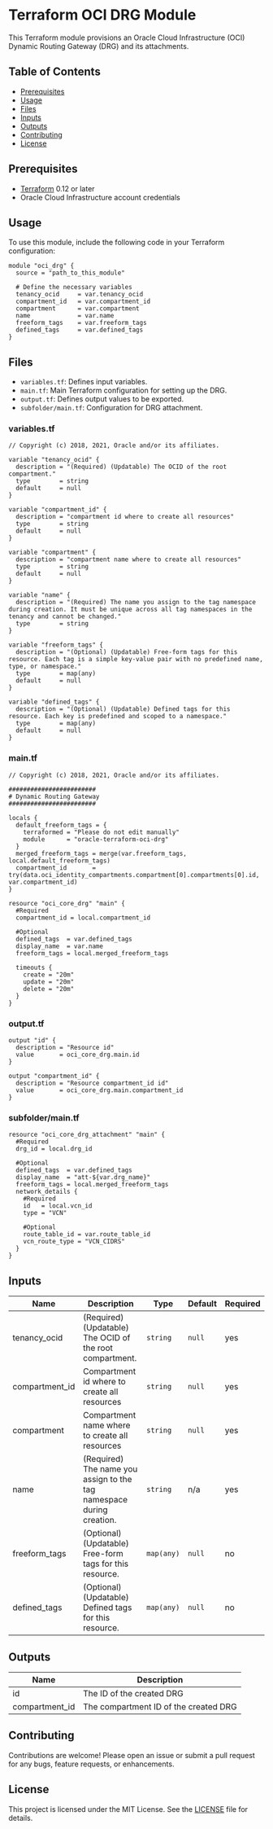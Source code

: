 # Terraform OCI DRG Module

This Terraform module provisions an Oracle Cloud Infrastructure (OCI) Dynamic Routing Gateway (DRG) and its attachments.

## Table of Contents

- [Prerequisites](#prerequisites)
- [Usage](#usage)
- [Files](#files)
- [Inputs](#inputs)
- [Outputs](#outputs)
- [Contributing](#contributing)
- [License](#license)

## Prerequisites

- [Terraform](https://www.terraform.io/downloads.html) 0.12 or later
- Oracle Cloud Infrastructure account credentials

## Usage

To use this module, include the following code in your Terraform configuration:

```hcl
module "oci_drg" {
  source = "path_to_this_module"

  # Define the necessary variables
  tenancy_ocid     = var.tenancy_ocid
  compartment_id   = var.compartment_id
  compartment      = var.compartment
  name             = var.name
  freeform_tags    = var.freeform_tags
  defined_tags     = var.defined_tags
}
```

## Files

- `variables.tf`: Defines input variables.
- `main.tf`: Main Terraform configuration for setting up the DRG.
- `output.tf`: Defines output values to be exported.
- `subfolder/main.tf`: Configuration for DRG attachment.

### variables.tf

```hcl
// Copyright (c) 2018, 2021, Oracle and/or its affiliates.

variable "tenancy_ocid" {
  description = "(Required) (Updatable) The OCID of the root compartment."
  type        = string
  default     = null
}

variable "compartment_id" {
  description = "compartment id where to create all resources"
  type        = string
  default     = null
}

variable "compartment" {
  description = "compartment name where to create all resources"
  type        = string
  default     = null
}

variable "name" {
  description = "(Required) The name you assign to the tag namespace during creation. It must be unique across all tag namespaces in the tenancy and cannot be changed."
  type        = string
}

variable "freeform_tags" {
  description = "(Optional) (Updatable) Free-form tags for this resource. Each tag is a simple key-value pair with no predefined name, type, or namespace."
  type        = map(any)
  default     = null
}

variable "defined_tags" {
  description = "(Optional) (Updatable) Defined tags for this resource. Each key is predefined and scoped to a namespace."
  type        = map(any)
  default     = null
}
```

### main.tf

```hcl
// Copyright (c) 2018, 2021, Oracle and/or its affiliates.

########################
# Dynamic Routing Gateway
########################

locals {
  default_freeform_tags = {
    terraformed = "Please do not edit manually"
    module      = "oracle-terraform-oci-drg"
  }
  merged_freeform_tags = merge(var.freeform_tags, local.default_freeform_tags)
  compartment_id       = try(data.oci_identity_compartments.compartment[0].compartments[0].id, var.compartment_id)
}

resource "oci_core_drg" "main" {
  #Required
  compartment_id = local.compartment_id

  #Optional
  defined_tags  = var.defined_tags
  display_name  = var.name
  freeform_tags = local.merged_freeform_tags

  timeouts {
    create = "20m"
    update = "20m"
    delete = "20m"
  }
}
```

### output.tf

```hcl
output "id" {
  description = "Resource id"
  value       = oci_core_drg.main.id
}

output "compartment_id" {
  description = "Resource compartment_id id"
  value       = oci_core_drg.main.compartment_id
}
```

### subfolder/main.tf

```hcl
resource "oci_core_drg_attachment" "main" {
  #Required
  drg_id = local.drg_id

  #Optional
  defined_tags  = var.defined_tags
  display_name  = "att-${var.drg_name}"
  freeform_tags = local.merged_freeform_tags
  network_details {
    #Required
    id   = local.vcn_id
    type = "VCN"

    #Optional
    route_table_id = var.route_table_id
    vcn_route_type = "VCN_CIDRS"
  }
}
```

## Inputs

| Name            | Description                                                                 | Type       | Default | Required |
|-----------------|-----------------------------------------------------------------------------|------------|---------|----------|
| tenancy_ocid    | (Required) (Updatable) The OCID of the root compartment.                    | `string`   | `null`  | yes      |
| compartment_id  | Compartment id where to create all resources                                | `string`   | `null`  | yes      |
| compartment     | Compartment name where to create all resources                              | `string`   | `null`  | yes      |
| name            | (Required) The name you assign to the tag namespace during creation.        | `string`   | n/a     | yes      |
| freeform_tags   | (Optional) (Updatable) Free-form tags for this resource.                    | `map(any)` | `null`  | no       |
| defined_tags    | (Optional) (Updatable) Defined tags for this resource.                      | `map(any)` | `null`  | no       |

## Outputs

| Name           | Description                              |
|----------------|------------------------------------------|
| id             | The ID of the created DRG                |
| compartment_id | The compartment ID of the created DRG    |

## Contributing

Contributions are welcome! Please open an issue or submit a pull request for any bugs, feature requests, or enhancements.

## License

This project is licensed under the MIT License. See the [LICENSE](LICENSE) file for details.